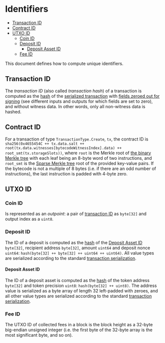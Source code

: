 # Identifiers

- [Transaction ID](#transaction-id)
- [Contract ID](#contract-id)
- [UTXO ID](#utxo-id)
  - [Coin ID](#coin-id)
  - [Deposit ID](#deposit-id)
    - [Deposit Asset ID](#deposit-asset-id)
  - [Fee ID](#fee-id)

This document defines how to compute unique identifiers.

## Transaction ID

The _transaction ID_ (also called _transaction hash_) of a transaction is computed as the [hash](./cryptographic_primitives.md#hashing) of the [serialized transaction](./tx_format.md#transaction) with [fields zeroed out for signing](./tx_format.md) (see different inputs and outputs for which fields are set to zero), and without witness data. In other words, only all non-witness data is hashed.

## Contract ID

For a transaction of type `TransactionType.Create`, `tx`, the contract ID is `sha256(0x4655454C ++ tx.data.salt ++ root(tx.data.witnesses[bytecodeWitnessIndex].data) ++ root_smt(tx.storageSlots))`, where `root` is the Merkle root of [the binary Merkle tree](./cryptographic_primitives.md#binary-merkle-tree) with each leaf being an 8-byte word of two instructions, and `root_smt` is the [Sparse Merkle tree](./cryptographic_primitives.md#sparse-merkle-tree) root of the provided key-value pairs. If the bytecode is not a multiple of 8 bytes (i.e. if there are an odd number of instructions), the last instruction is padded with 4-byte zero.

## UTXO ID

### Coin ID

Is represented as an _outpoint_: a pair of [transaction ID](#transaction-id) as `byte[32]` and output index as a `uint8`.


### Deposit ID

The ID of a deposit is computed as the [hash](./cryptographic_primitives.md#hashing) of the [Deposit Asset ID](#deposit-asset-id) `byte[32]`, recipient address `byte[32]`, amount `uint64` and deposit nonce `uint64`: `hash(byte[32] ++ byte[32] ++ uint64 ++ uint64)`. All value types are serialized according to the standard [transaction serialization](./tx_format.md#transaction).

#### Deposit Asset ID

The ID of a deposit asset is computed as the [hash](./cryptographic_primitives.md#hashing) of the token address `byte[32]` and token precision `uint8`: `hash(byte[32] ++ uint8)`. The address value is serialized as a byte array of length 32 left-padded with zeroes, and all other value types are serialized according to the standard [transaction serialization](./tx_format.md#transaction).

### Fee ID

The UTXO ID of collected fees in a block is the block height as a 32-byte big-endian unsigned integer (i.e. the first byte of the 32-byte array is the most significant byte, and so on).
